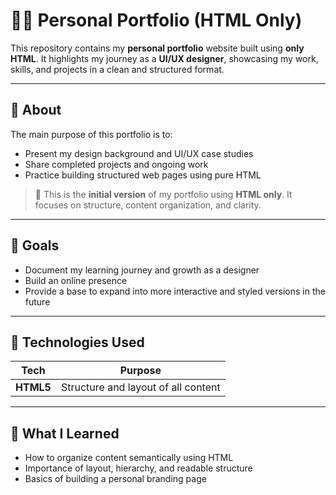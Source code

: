 # 🧑‍💻 Personal Portfolio (HTML Only)

This repository contains my **personal portfolio** website built using **only HTML**. It highlights my journey as a **UI/UX designer**, showcasing my work, skills, and projects in a clean and structured format.

---

## 📌 About

The main purpose of this portfolio is to:

- Present my design background and UI/UX case studies
- Share completed projects and ongoing work
- Practice building structured web pages using pure HTML

> 🚀 This is the **initial version** of my portfolio using **HTML only**. It focuses on structure, content organization, and clarity.

---

## 🎯 Goals

- Document my learning journey and growth as a designer
- Build an online presence
- Provide a base to expand into more interactive and styled versions in the future

---

## 🔨 Technologies Used

| Tech | Purpose |
|------|---------|
| **HTML5** | Structure and layout of all content |

---

## 🧠 What I Learned

- How to organize content semantically using HTML
- Importance of layout, hierarchy, and readable structure
- Basics of building a personal branding page
